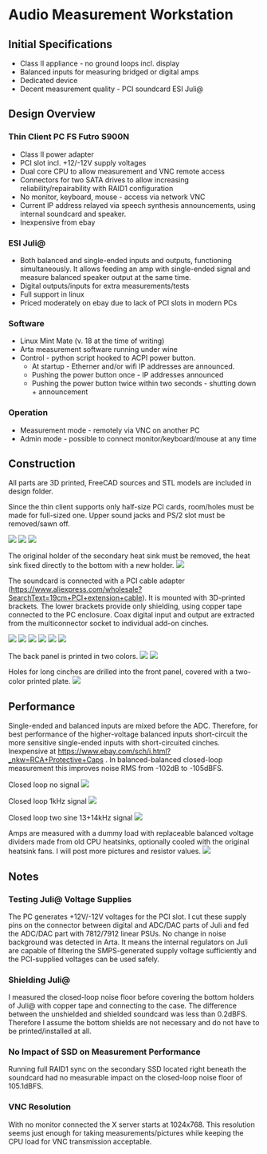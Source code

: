 # Audio Measurement Workstation
## Initial Specifications
- Class II appliance - no ground loops incl. display
- Balanced inputs for measuring bridged or digital amps
- Dedicated device
- Decent measurement quality - PCI soundcard ESI Juli@

## Design Overview
### Thin Client PC FS Futro S900N
- Class II power adapter
- PCI slot incl. +12/-12V supply voltages
- Dual core CPU to allow measurement and VNC remote access
- Connectors for two SATA drives to allow increasing reliability/repairability with RAID1 configuration
- No monitor, keyboard, mouse - access via network VNC
- Current IP address relayed via speech synthesis announcements, using internal soundcard and speaker.
- Inexpensive from ebay

### ESI Juli@
- Both balanced and single-ended inputs and outputs, functioning simultaneously. It allows feeding an amp with single-ended signal and measure balanced speaker output at the same time.
- Digital outputs/inputs for extra measurements/tests
- Full support in linux
- Priced moderately on ebay due to lack of PCI slots in modern PCs


### Software
- Linux Mint Mate (v. 18 at the time of writing)
- Arta measurement software running under wine
- Control - python script hooked to ACPI power button.
  - At startup - Etherner and/or wifi IP addresses are announced.
  - Pushing the power button once - IP addresses announced
  - Pushing the power button twice within two seconds - shutting down + announcement

### Operation
- Measurement mode - remotely via VNC on another PC
- Admin mode - possible to connect monitor/keyboard/mouse at any time


## Construction
All parts are 3D printed, FreeCAD sources and STL models are included in design folder.

Since the thin client supports only half-size PCI cards, room/holes must be made for full-sized one. Upper sound jacks and PS/2 slot must be removed/sawn off.

<img src="https://github.com/pavhofman/measurement-station/raw/master/images/1.jpg">
<img src="https://github.com/pavhofman/measurement-station/raw/master/images/3.jpg">
<img src="https://github.com/pavhofman/measurement-station/raw/master/images/4.jpg">

The original holder of the secondary heat sink must be removed, the heat sink fixed directly to the bottom with a new holder.
<img src="https://github.com/pavhofman/measurement-station/raw/master/images/2.jpg">

The soundcard is connected with a PCI cable adapter (https://www.aliexpress.com/wholesale?SearchText=19cm+PCI+extension+cable). It is mounted with 3D-printed brackets. The lower brackets provide only shielding, using copper tape connected to the PC enclosure.
Coax digital input and output are extracted from the multiconnector socket to individual add-on cinches.

<img src="https://github.com/pavhofman/measurement-station/raw/master/images/5.jpg">
<img src="https://github.com/pavhofman/measurement-station/raw/master/images/6.jpg">
<img src="https://github.com/pavhofman/measurement-station/raw/master/images/7.jpg">
<img src="https://github.com/pavhofman/measurement-station/raw/master/images/8.jpg">
<img src="https://github.com/pavhofman/measurement-station/raw/master/images/9.jpg">
<img src="https://github.com/pavhofman/measurement-station/raw/master/images/10.jpg">

The back panel is printed in two colors.
<img src="https://github.com/pavhofman/measurement-station/raw/master/images/12.jpg">
<img src="https://github.com/pavhofman/measurement-station/raw/master/images/13.jpg">

Holes for long cinches are drilled into the front panel, covered with a two-color printed plate.
<img src="https://github.com/pavhofman/measurement-station/raw/master/images/11.jpg">

## Performance
Single-ended and balanced inputs are mixed before the ADC. Therefore, for best performance of the higher-voltage balanced inputs short-circuit the more sensitive single-ended inputs with short-circuited cinches. Inexpensive at https://www.ebay.com/sch/i.html?_nkw=RCA+Protective+Caps . In balanced-balanced closed-loop measurement this improves noise RMS from -102dB to -105dBFS.

Closed loop no signal
<img src="https://github.com/pavhofman/measurement-station/raw/master/images/loop.png">

Closed loop 1kHz signal
<img src="https://github.com/pavhofman/measurement-station/raw/master/images/1khz_loop.png">

Closed loop two sine 13+14kHz signal
<img src="https://github.com/pavhofman/measurement-station/raw/master/images/15.png">

Amps are measured with a dummy load with replaceable balanced voltage dividers made from old CPU heatsinks, optionally cooled with the original heatsink fans. I will post more pictures and resistor values.
<img src="https://github.com/pavhofman/measurement-station/raw/master/images/14.jpg">

## Notes
### Testing Juli@ Voltage Supplies
The PC generates +12V/-12V voltages for the PCI slot. I cut these supply pins on the connector between digital and ADC/DAC parts of Juli and fed the ADC/DAC part with 7812/7912 linear PSUs. No change in noise background was detected in Arta. It means the internal regulators on Juli are capable of filtering the SMPS-generated supply voltage sufficiently and the PCI-supplied voltages can be used safely.

### Shielding Juli@
I measured the closed-loop noise floor before covering the bottom holders of Juli@ with copper tape and connecting to the case. The difference between the unshielded  and shielded soundcard was less than 0.2dBFS. Therefore I assume the bottom shields are not necessary and do not have to be printed/installed at all.

### No Impact of SSD on Measurement Performance
Running full RAID1 sync on the secondary SSD located right beneath the soundcard had no measurable impact on the closed-loop noise floor of 105.1dBFS.

### VNC Resolution
With no monitor connected the X server starts at 1024x768. This resolution seems just enough for taking measurements/pictures while keeping the CPU load for VNC transmission acceptable.
